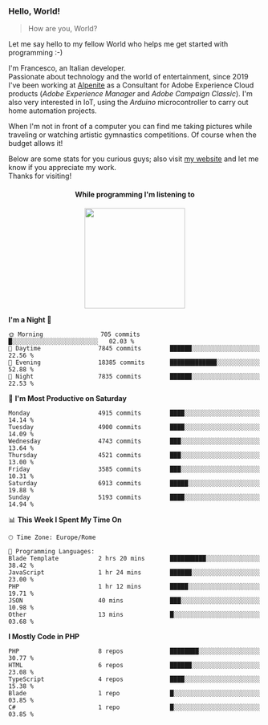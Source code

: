 ### Hello, World!

> How are you, World?

Let me say hello to my fellow World who helps me get started with programming :-)

I'm Francesco, an Italian developer.  
Passionate about technology and the world of entertainment, since 2019 I've been working at [Alpenite](https://www.alpenite.com) as a Consultant for Adobe Experience Cloud products (*Adobe Experience Manager* and *Adobe Campaign Classic*). I'm also very interested in IoT, using the *Arduino* microcontroller to carry out home automation projects.

When I'm not in front of a computer you can find me taking pictures while traveling or watching artistic gymnastics competitions. Of course when the budget allows it!

Below are some stats for you curious guys; also visit [my website](https://www.francescorega.eu) and let me know if you appreciate my work.  
Thanks for visiting!

<div align="center">
  <h4>While programming I'm listening to</h4>
  <a href="https://apps.francescorega.eu/now-playing/11147232609" target="_blank"><img src="https://apps.francescorega.eu/now-playing/11147232609" width="200"></a>
</div>

<!--START_SECTION:waka-->
**I'm a Night 🦉** 

```text
🌞 Morning                705 commits         █░░░░░░░░░░░░░░░░░░░░░░░░   02.03 % 
🌆 Daytime                7845 commits        ██████░░░░░░░░░░░░░░░░░░░   22.56 % 
🌃 Evening                18385 commits       █████████████░░░░░░░░░░░░   52.88 % 
🌙 Night                  7835 commits        ██████░░░░░░░░░░░░░░░░░░░   22.53 % 
```
📅 **I'm Most Productive on Saturday** 

```text
Monday                   4915 commits        ████░░░░░░░░░░░░░░░░░░░░░   14.14 % 
Tuesday                  4900 commits        ████░░░░░░░░░░░░░░░░░░░░░   14.09 % 
Wednesday                4743 commits        ███░░░░░░░░░░░░░░░░░░░░░░   13.64 % 
Thursday                 4521 commits        ███░░░░░░░░░░░░░░░░░░░░░░   13.00 % 
Friday                   3585 commits        ███░░░░░░░░░░░░░░░░░░░░░░   10.31 % 
Saturday                 6913 commits        █████░░░░░░░░░░░░░░░░░░░░   19.88 % 
Sunday                   5193 commits        ████░░░░░░░░░░░░░░░░░░░░░   14.94 % 
```


📊 **This Week I Spent My Time On** 

```text
🕑︎ Time Zone: Europe/Rome

💬 Programming Languages: 
Blade Template           2 hrs 20 mins       ██████████░░░░░░░░░░░░░░░   38.42 % 
JavaScript               1 hr 24 mins        ██████░░░░░░░░░░░░░░░░░░░   23.00 % 
PHP                      1 hr 12 mins        █████░░░░░░░░░░░░░░░░░░░░   19.71 % 
JSON                     40 mins             ███░░░░░░░░░░░░░░░░░░░░░░   10.98 % 
Other                    13 mins             █░░░░░░░░░░░░░░░░░░░░░░░░   03.68 % 
```

**I Mostly Code in PHP** 

```text
PHP                      8 repos             ████████░░░░░░░░░░░░░░░░░   30.77 % 
HTML                     6 repos             ██████░░░░░░░░░░░░░░░░░░░   23.08 % 
TypeScript               4 repos             ████░░░░░░░░░░░░░░░░░░░░░   15.38 % 
Blade                    1 repo              █░░░░░░░░░░░░░░░░░░░░░░░░   03.85 % 
C#                       1 repo              █░░░░░░░░░░░░░░░░░░░░░░░░   03.85 % 
```




<!--END_SECTION:waka-->
